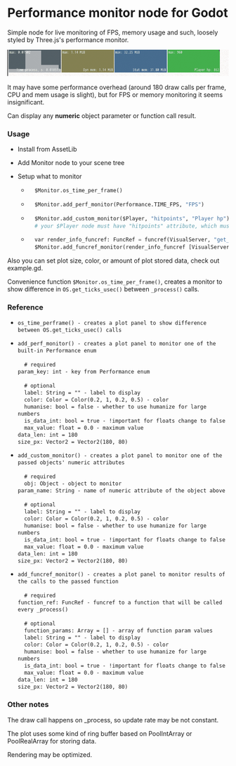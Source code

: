 # Performance monitor node for Godot

Simple node for live monitoring of FPS, memory usage and such, loosely styled by Three.js's performance monitor.

![Example ](\screens\monitor.gif)

It may have some performance overhead (around 180 draw calls per frame, CPU and mem usage is slight), but for FPS or memory monitoring it seems insignificant.

Can display any **numeric** object parameter or function call result.

### Usage

- Install from AssetLib

- Add Monitor node to your scene tree

- Setup what to monitor

  - ```python
      $Monitor.os_time_per_frame()
    ```
  - ```python
      $Monitor.add_perf_monitor(Performance.TIME_FPS, "FPS")
    ```
  - ```python
      $Monitor.add_custom_monitor($Player, "hitpoints", "Player hp")
      # your $Player node must have "hitpoints" attribute, which must be either float or int
    ```
  - ```python  
      var render_info_funcref: FuncRef = funcref(VisualServer, "get_render_info")
      $Monitor.add_funcref_monitor(render_info_funcref [VisualServer.INFO_TEXTURE_MEM_USED], "Texture mem")
      ```

Also you can set plot size, color, or amount of plot stored data, check out example.gd.

Convenience function `$Monitor.os_time_per_frame()`, creates a monitor to show difference in `OS.get_ticks_usec()` between `_process()` calls.

### Reference


- ```
  os_time_perframe() - creates a plot panel to show difference between OS.get_ticks_usec() calls
  ```


- ```
  add_perf_monitor() - creates a plot panel to monitor one of the built-in Performance enum 
  
	# required
  param_key: int - key from Performance enum 
	
	# optional	
	label: String = "" - label to display
	color: Color = Color(0.2, 1, 0.2, 0.5) - color
	humanise: bool = false - whether to use humanize for large numbers
	is_data_int: bool = true - !important for floats change to false
	max_value: float = 0.0 - maximum value
  data_len: int = 180 
  size_px: Vector2 = Vector2(180, 80)
  ```


- ```
  add_custom_monitor() - creates a plot panel to monitor one of the passed objects' numeric attributes
  
	# required
	obj: Object - object to monitor
  param_name: String - name of numeric attribute of the object above
	
	# optional	
	label: String = "" - label to display
	color: Color = Color(0.2, 1, 0.2, 0.5) - color
	humanise: bool = false - whether to use humanize for large numbers
	is_data_int: bool = true - !important for floats change to false
	max_value: float = 0.0 - maximum value
  data_len: int = 180 
  size_px: Vector2 = Vector2(180, 80)
  ```


- ```
  add_funcref_monitor() - creates a plot panel to monitor results of the calls to the passed function
  
	# required
  function_ref: FuncRef - funcref to a function that will be called every _process()
	
	# optional	
	function_params: Array = [] - array of function param values
	label: String = "" - label to display
	color: Color = Color(0.2, 1, 0.2, 0.5) - color
	humanise: bool = false - whether to use humanize for large numbers
	is_data_int: bool = true - !important for floats change to false
	max_value: float = 0.0 - maximum value
  data_len: int = 180 
  size_px: Vector2 = Vector2(180, 80)
  ```
  

### Other notes

The draw call happens on _process, so update rate may be not constant.

The plot uses some kind of ring buffer based on PoolIntArray or PoolRealArray for storing data. 

Rendering may be optimized.
